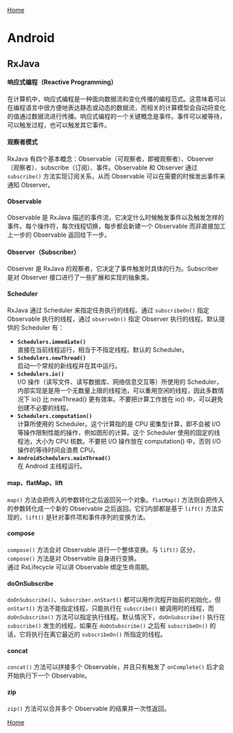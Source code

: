 [Home](../../README.md)  

# Android  

## RxJava  

#### 响应式编程（Reactive Programming）  
在计算机中，响应式编程是一种面向数据流和变化传播的编程范式。这意味着可以在编程语言中很方便地表达静态或动态的数据流，而相关的计算模型会自动将变化的值通过数据流进行传播。响应式编程的一个关键概念是事件。事件可以被等待，可以触发过程，也可以触发其它事件。  

#### 观察者模式  
RxJava 有四个基本概念：Observable（可观察者，即被观察者）、Observer（观察者）、subscribe（订阅）、事件。Observable 和 Observer 通过 `subscribe()` 方法实现订阅关系，从而 Observable 可以在需要的时候发出事件来通知 Observer。  

#### Observable  
Observable 是 RxJava 描述的事件流，它决定什么时候触发事件以及触发怎样的事件。每个操作符，每次线程切换，每步都会新建一个 Observable 而非直接加工上一步的 Observable 返回给下一步。  

#### Observer（Subscriber）  
Observer 是 RxJava 的观察者，它决定了事件触发时具体的行为。Subscriber 是对 Observer 接口进行了一些扩展和实现的抽象类。  

#### Scheduler  
RxJava 通过 Scheduler 来指定任务执行的线程。通过 `subscribeOn()` 指定 Observable 执行的线程，通过 `observeOn()` 指定 Observer 执行的线程。默认提供的 Scheduler 有：  
- **`Schedulers.immediate()`**  
直接在当前线程运行，相当于不指定线程。默认的 Scheduler。  
- **`Schedulers.newThread()`**  
启动一个常规的新线程并在其中运行。  
- **`Schedulers.io()`**  
I/O 操作（读写文件、读写数据库、网络信息交互等）所使用的 Scheduler，内部实现是是用一个无数量上限的线程池，可以重用空闲的线程，因此多数情况下 io() 比 newThread() 更有效率。不要把计算工作放在 io() 中，可以避免创建不必要的线程。  
- **`Schedulers.computation()`**  
计算所使用的 Scheduler。这个计算指的是 CPU 密集型计算，即不会被 I/O 等操作限制性能的操作，例如图形的计算。这个 Scheduler 使用的固定的线程池，大小为 CPU 核数。不要把 I/O 操作放在 computation() 中，否则 I/O 操作的等待时间会浪费 CPU。  
- **`AndroidSchedulers.mainThread()`**  
在 Android 主线程运行。  

#### map、flatMap、lift  
`map()` 方法会把传入的参数转化之后返回另一个对象。`flatMap()` 方法则会把传入的参数转化成一个新的 Observable 之后返回。它们内部都是基于 `lift()` 方法实现的，`lift()` 是针对事件项和事件序列的变换方法。  

#### compose  
`compose()` 方法会对 Observable 进行一个整体变换。与 `lift()` 区分，`compose()` 方法是对 Observable 自身进行变换。  
通过 RxLifecycle 可以讲 Observable 绑定生命周期。  

#### doOnSubscribe  
`doOnSubscribe()`、`Subscriber.onStart()` 都可以用作流程开始前的初始化，但 `onStart()` 方法不能指定线程，只能执行在 `subscribe()` 被调用时的线程，而 `doOnSubscribe()` 方法可以指定执行线程。默认情况下，`doOnSubscribe()` 执行在 `subscribe()` 发生的线程，如果在 `doOnSubscribe()` 之后有 `subscribeOn()` 的话，它将执行在离它最近的 `subscribeOn()` 所指定的线程。  

#### concat  
`concat()` 方法可以拼接多个 Observable，并且只有触发了 `onComplete()` 后才会开始执行下一个 Observable。  

#### zip  
`zip()` 方法可以合并多个 Observable 的结果并一次性返回。  


[Home](../../README.md)  